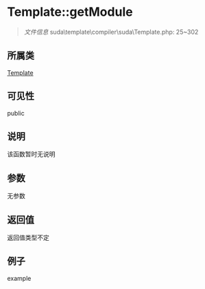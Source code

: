 # Template::getModule

> *文件信息* suda\template\compiler\suda\Template.php: 25~302
## 所属类 

[Template](../Template.md)

## 可见性

  public  
## 说明

该函数暂时无说明

## 参数

无参数

## 返回值
返回值类型不定

## 例子

example